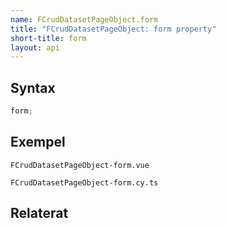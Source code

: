 ```yaml
---
name: FCrudDatasetPageObject.form
title: "FCrudDatasetPageObject: form property"
short-title: form
layout: api
---
```


## Syntax

```ts nocompile nolint
form;
```

## Exempel

```import static
FCrudDatasetPageObject-form.vue
```

```import
FCrudDatasetPageObject-form.cy.ts
```

## Relaterat
